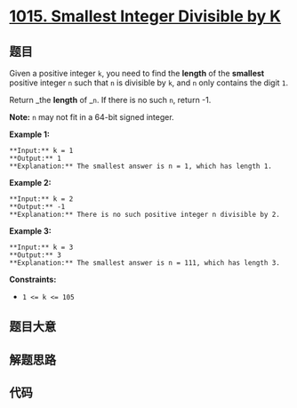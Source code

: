 # [1015. Smallest Integer Divisible by K](https://leetcode.com/problems/smallest-integer-divisible-by-k)

## 题目

Given a positive integer `k`, you need to find the **length** of the
**smallest** positive integer `n` such that `n` is divisible by `k`, and `n`
only contains the digit `1`.

Return _the **length** of _`n`. If there is no such `n`, return -1.

**Note:** `n` may not fit in a 64-bit signed integer.



**Example 1:**

    
    
    **Input:** k = 1
    **Output:** 1
    **Explanation:** The smallest answer is n = 1, which has length 1.
    

**Example 2:**

    
    
    **Input:** k = 2
    **Output:** -1
    **Explanation:** There is no such positive integer n divisible by 2.
    

**Example 3:**

    
    
    **Input:** k = 3
    **Output:** 3
    **Explanation:** The smallest answer is n = 111, which has length 3.
    



**Constraints:**

  * `1 <= k <= 105`


## 题目大意

## 解题思路

## 代码

```javascript

```
